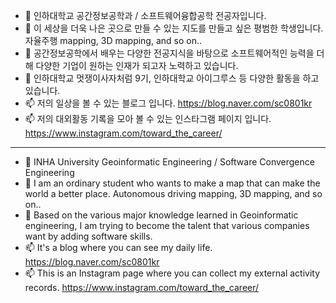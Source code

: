 - 👋 인하대학교 공간정보공학과 / 소프트웨어융합공학 전공자입니다.
- 👀 이 세상을 더욱 나은 곳으로 만들 수 있는 지도를 만들고 싶은 평범한 학생입니다. 자율주행 mapping, 3D mapping, and so on..
- 🌱 공간정보공학에서 배우는 다양한 전공지식을 바탕으로 소프트웨어적인 능력을 더해 다양한 기업이 원하는 인재가 되고자 노력하고 있습니다.
- 💞️ 인하대학교 멋쟁이사자처럼 9기, 인하대학교 아이그루스 등 다양한 활동을 하고 있습니다.
- 📫 저의 일상을 볼 수 있는 블로그 입니다. https://blog.naver.com/sc0801kr
- 📫 저의 대외활동 기록을 모아 볼 수 있는 인스타그램 페이지 입니다. https://www.instagram.com/toward_the_career/
------------------------------------------
- 👋 INHA University Geoinformatic Engineering / Software Convergence Engineering
- 👀 I am an ordinary student who wants to make a map that can make the world a better place. Autonomous driving mapping, 3D mapping, and so on..
- 🌱 Based on the various major knowledge learned in Geoinformatic engineering, I am trying to become the talent that various companies want by adding software skills.
- 📫 It's a blog where you can see my daily life. https://blog.naver.com/sc0801kr
- 📫 This is an Instagram page where you can collect my external activity records. https://www.instagram.com/toward_the_career/
